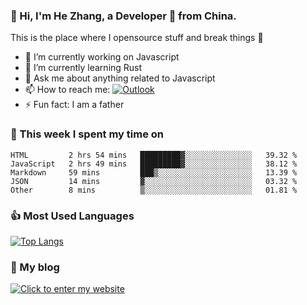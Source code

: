 ### 👋 Hi, I'm He Zhang, a Developer 🚀 from China.

This is the place where I opensource stuff and break things :rofl:

- 🔭  I’m currently working on Javascript
- 🌱  I’m currently learning Rust
- 💬  Ask me about anything related to Javascript
- 📫  How to reach me: [![Outlook](https://img.shields.io/badge/-Outlook-0078D4?style=flat&logo=Microsoft-Outlook&logoColor=white)](mailto:zhanghecool@outlook.com)
- ⚡  Fun fact: I am a father

### 💪 This week I spent my time on 
<!--START_SECTION:waka-->
```text
HTML         2 hrs 54 mins   █████████▓░░░░░░░░░░░░░░░   39.32 % 
JavaScript   2 hrs 49 mins   █████████▓░░░░░░░░░░░░░░░   38.12 % 
Markdown     59 mins         ███▒░░░░░░░░░░░░░░░░░░░░░   13.39 % 
JSON         14 mins         ▓░░░░░░░░░░░░░░░░░░░░░░░░   03.32 % 
Other        8 mins          ▒░░░░░░░░░░░░░░░░░░░░░░░░   01.81 % 
```
<!--END_SECTION:waka-->

### 👍 Most Used Languages
[![Top Langs](https://github-readme-stats.vercel.app/api/top-langs/?username=zhanghecool&layout=compact)](https://zhanghe.cool)

### 🌈 My blog 
[![Click to enter my website](https://cdn.jsdelivr.net/gh/zhanghecool/assets/images/gif/zhanghecools.gif)](https://zhanghe.cool)

